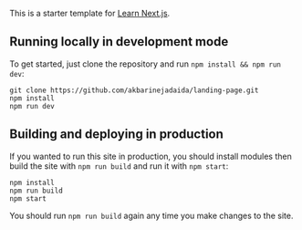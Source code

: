 This is a starter template for [Learn Next.js](https://nextjs.org/learn).

## Running locally in development mode

To get started, just clone the repository and run `npm install && npm run dev`:

    git clone https://github.com/akbarinejadaida/landing-page.git
    npm install
    npm run dev

## Building and deploying in production

If you wanted to run this site in production, you should install modules then build the site with `npm run build` and run it with `npm start`:

    npm install
    npm run build
    npm start

You should run `npm run build` again any time you make changes to the site.